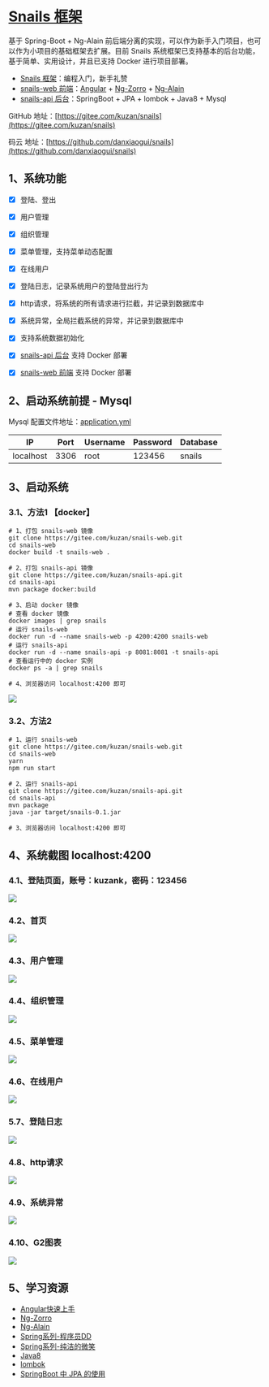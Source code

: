 # <a href="https://gitee.com/kuzan/snails">Snails 框架</a>
基于 Spring-Boot + Ng-Alain 前后端分离的实现，可以作为新手入门项目，也可以作为小项目的基础框架去扩展。目前 Snails 系统框架已支持基本的后台功能，基于简单、实用设计，并且已支持 Docker 进行项目部署。


- [Snails 框架](https://gitee.com/kuzan/snails)：编程入门，新手礼赞
- [snails-web 前端](https://gitee.com/kuzan/snails-web)：[Angular](https://angular.cn/) + [Ng-Zorro](https://ng.ant.design/docs/introduce/zh) + [Ng-Alain](https://ng-alain.com/zh)
- [snails-api 后台](https://gitee.com/kuzan/snails-api)：SpringBoot + JPA + lombok + Java8 + Mysql

GitHub 地址：[https://gitee.com/kuzan/snails](https://gitee.com/kuzan/snails)

码云 地址：[https://github.com/danxiaogui/snails](https://github.com/danxiaogui/snails)



## 1、系统功能

* [x]  登陆、登出
* [x]  用户管理
* [x]  组织管理
* [x]  菜单管理，支持菜单动态配置
* [x]  在线用户
* [x]  登陆日志，记录系统用户的登陆登出行为
* [x]  http请求，将系统的所有请求进行拦截，并记录到数据库中
* [x]  系统异常，全局拦截系统的异常，并记录到数据库中
* [x]  支持系统数据初始化
* [x]  [snails-api 后台](https://gitee.com/kuzan/snails-api) 支持 Docker 部署
* [x]  [snails-web 前端](https://gitee.com/kuzan/snails-web) 支持 Docker 部署



## 2、启动系统前提 - Mysql

Mysql 配置文件地址：[application.yml](https://gitee.com/kuzan/snails-api/blob/master/src/main/resources/application.yml)

| IP        | Port | Username | Password | Database |
| --------- | ---- | -------- | -------- | -------- |
| localhost | 3306 | root     | 123456   | snails   |



## 3、启动系统 

### 3.1、方法1 【docker】

```shell
# 1、打包 snails-web 镜像
git clone https://gitee.com/kuzan/snails-web.git
cd snails-web
docker build -t snails-web .

# 2、打包 snails-api 镜像
git clone https://gitee.com/kuzan/snails-api.git
cd snails-api
mvn package docker:build

# 3、启动 docker 镜像
# 查看 docker 镜像
docker images | grep snails
# 运行 snails-web
docker run -d --name snails-web -p 4200:4200 snails-web
# 运行 snails-api
docker run -d --name snails-api -p 8081:8081 -t snails-api
# 查看运行中的 docker 实例
docker ps -a | grep snails

# 4、浏览器访问 localhost:4200 即可
```
![](https://images.gitee.com/uploads/images/2020/0116/171913_40cc02d7_2129289.jpeg)

### 3.2、方法2 

```shell
# 1、运行 snails-web
git clone https://gitee.com/kuzan/snails-web.git
cd snails-web
yarn
npm run start

# 2、运行 snails-api
git clone https://gitee.com/kuzan/snails-api.git
cd snails-api
mvn package
java -jar target/snails-0.1.jar

# 3、浏览器访问 localhost:4200 即可
```



## 4、系统截图 localhost:4200

### 4.1、登陆页面，账号：kuzank，密码：123456
![](https://images.gitee.com/uploads/images/2020/0116/115529_4c6de3e2_2129289.jpeg)

### 4.2、首页
![](https://images.gitee.com/uploads/images/2020/0116/115529_1495144d_2129289.jpeg)

### 4.3、用户管理
![](https://images.gitee.com/uploads/images/2020/0116/115529_c0fc1cb6_2129289.jpeg)

### 4.4、组织管理
![](https://images.gitee.com/uploads/images/2020/0116/115530_d4588fb6_2129289.jpeg)

### 4.5、菜单管理
![](https://images.gitee.com/uploads/images/2020/0116/115530_b7cd92de_2129289.jpeg)

### 4.6、在线用户
![](https://images.gitee.com/uploads/images/2020/0116/115530_8f3b0019_2129289.jpeg)

### 5.7、登陆日志
![](https://images.gitee.com/uploads/images/2020/0116/115530_32bf531e_2129289.jpeg)

### 4.8、http请求
![](https://images.gitee.com/uploads/images/2020/0116/115530_bfaa1874_2129289.jpeg)

### 4.9、系统异常
![](https://images.gitee.com/uploads/images/2020/0116/115530_b9fb8f87_2129289.jpeg)

### 4.10、G2图表
![](https://images.gitee.com/uploads/images/2020/0116/115530_a062fb8a_2129289.jpeg)



## 5、学习资源

- [Angular快速上手](https://angular.cn/guide/quickstart)
- [Ng-Zorro](https://ng.ant.design/docs/introduce/zh)
- [Ng-Alain](https://ng-alain.com/)
- [Spring系列-程序员DD](http://blog.didispace.com/)
- [Spring系列-纯洁的微笑](http://www.ityouknow.com/spring-boot.html)
- [Java8](https://zhuanlan.zhihu.com/java8)
- [lombok](https://www.jianshu.com/p/365ea41b3573)
- [SpringBoot 中 JPA 的使用](https://www.jianshu.com/p/c14640b63653)

